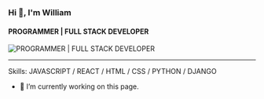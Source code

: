 ### Hi 👋, I'm William
#### PROGRAMMER | FULL STACK DEVELOPER
![PROGRAMMER | FULL STACK DEVELOPER](https://cdn.pixabay.com/photo/2016/12/28/09/36/web-1935737_960_720.png)

---

Skills: JAVASCRIPT / REACT / HTML / CSS / PYTHON / DJANGO

- 🔭 I’m currently working on this page. 





